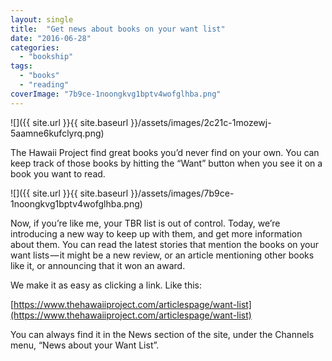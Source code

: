 ```yaml
---
layout: single
title:  "Get news about books on your want list"
date: "2016-06-28"
categories: 
  - "bookship"
tags: 
  - "books"
  - "reading"
coverImage: "7b9ce-1noongkvg1bptv4wofglhba.png"
---
```


![]({{ site.url }}{{ site.baseurl }}/assets/images/2c21c-1mozewj-5aamne6kufclyrq.png)

The Hawaii Project find great books you’d never find on your own. You can keep track of those books by hitting the “Want” button when you see it on a book you want to read.

![]({{ site.url }}{{ site.baseurl }}/assets/images/7b9ce-1noongkvg1bptv4wofglhba.png)

Now, if you’re like me, your TBR list is out of control. Today, we’re introducing a new way to keep up with them, and get more information about them. You can read the latest stories that mention the books on your want lists — it might be a new review, or an article mentioning other books like it, or announcing that it won an award.

We make it as easy as clicking a link. Like this:

[https://www.thehawaiiproject.com/articlespage/want-list](https://www.thehawaiiproject.com/articlespage/want-list)

You can always find it in the News section of the site, under the Channels menu, “News about your Want List”.
